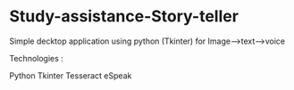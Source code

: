 # Study-assistance-Story-teller
Simple decktop application using python (Tkinter) for Image-->text-->voice

Technologies :

Python
Tkinter
Tesseract
eSpeak

